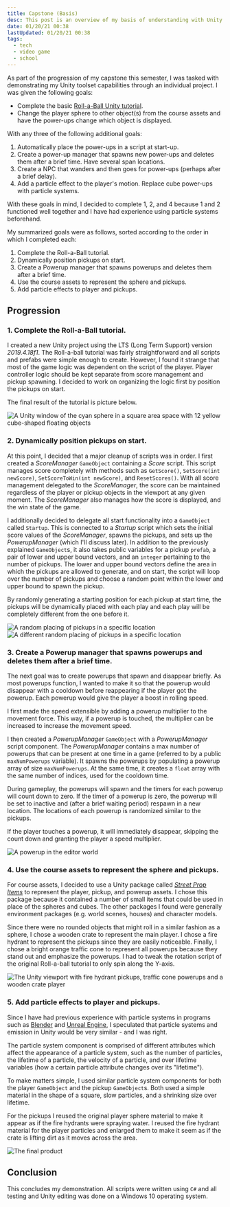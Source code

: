 ```yaml
---
title: Capstone (Basis)
desc: This post is an overview of my basis of understanding with Unity and an assignment I completed to demonstrate my ability to handle the capstone assignment
date: 01/20/21 00:38
lastUpdated: 01/20/21 00:38
tags:
  - tech
  - video game
  - school
---
```


As part of the progression of my capstone this semester, I was tasked with demonstrating my Unity toolset capabilities through an individual project. I was given the following goals:

- Complete the basic [Roll-a-Ball Unity tutorial](https://learn.unity.com/project/roll-a-ball).
- Change the player sphere to other object(s) from the course assets and have the power-ups change which object is displayed.

With any three of the following additional goals:

1. Automatically place the power-ups in a script at start-up.
2. Create a power-up manager that spawns new power-ups and deletes them after a brief time. Have several span locations.
3. Create a NPC that wanders and then goes for power-ups (perhaps after a brief delay).
4. Add a particle effect to the player's motion. Replace cube power-ups with particle systems.

With these goals in mind, I decided to complete 1, 2, and 4 because 1 and 2 functioned well together and I have had experience using particle systems beforehand.

My summarized goals were as follows, sorted according to the order in which I completed each:

1. Complete the Roll-a-Ball tutorial.
2. Dynamically position pickups on start.
3. Create a Powerup manager that spawns powerups and deletes them after a brief time.
4. Use the course assets to represent the sphere and pickups.
5. Add particle effects to player and pickups.

## Progression

### 1. Complete the Roll-a-Ball tutorial.

I created a new Unity project using the LTS (Long Term Support) version _2019.4.18f1_. The Roll-a-ball tutorial was fairly straightforward and all scripts and prefabs were simple enough to create. However, I found it strange that most of the game logic was dependent on the script of the player. Player controller logic should be kept separate from score management and pickup spawning. I decided to work on organizing the logic first by position the pickups on start.

The final result of the tutorial is picture below.

![A Unity window of the cyan sphere in a square area space with 12 yellow cube-shaped floating objects](/thoughts/capstone-basis-tutorial.jpg)

### 2. Dynamically position pickups on start.

At this point, I decided that a major cleanup of scripts was in order. I first created a _ScoreManager_ `GameObject` containing a _Score_ script. This script manages score completely with methods such as `GetScore()`, `SetScore(int newScore)`, `SetScoreToWin(int newScore)`, and `ResetScores()`. With all score management delegated to the _ScoreManager_, the score can be maintained regardless of the player or pickup objects in the viewport at any given moment. The _ScoreManager_ also manages how the score is displayed, and the win state of the game.

I additionally decided to delegate all start functionality into a `GameObject` called `Startup`. This is connected to a _Startup_ script which sets the initial score values of the _ScoreManager_, spawns the pickups, and sets up the _PowerupManager_ (which I'll discuss later). In addition to the previously explained `GameObject`s, it also takes public variables for a pickup `prefab`, a pair of lower and upper bound vectors, and an `integer` pertaining to the number of pickups. The lower and upper bound vectors define the area in which the pickups are allowed to generate, and on start, the script will loop over the number of pickups and choose a random point within the lower and upper bound to spawn the pickup.

By randomly generating a starting position for each pickup at start time, the pickups will be dynamically placed with each play and each play will be completely different from the one before it.

![A random placing of pickups in a specific location](/thoughts/capstone-basis-rand-loc-1.jpg)
![A different random placing of pickups in a specific location](/thoughts/capstone-basis-rand-loc-2.jpg)

### 3. Create a Powerup manager that spawns powerups and deletes them after a brief time.

The next goal was to create powerups that spawn and disappear briefly. As most powerups function, I wanted to make it so that the powerup would disappear with a cooldown before reappearing if the player got the powerup. Each powerup would give the player a boost in rolling speed.

I first made the speed extensible by adding a powerup multiplier to the movement force. This way, if a powerup is touched, the multiplier can be increased to increase the movement speed.

I then created a _PowerupManager_ `GameObject` with a _PowerupManager_ script component. The _PowerupManager_ contains a max number of powerups that can be present at one time in a game (referred to by a public `maxNumPowerups` variable). It spawns the powerups by populating a powerup array of size `maxNumPowerups`. At the same time, it creates a `float` array with the same number of indices, used for the cooldown time.

During gameplay, the powerups will spawn and the timers for each powerup will count down to zero. If the timer of a powerup is zero, the powerup will be set to inactive and (after a brief waiting period) respawn in a new location. The locations of each powerup is randomized similar to the pickups.

If the player touches a powerup, it will immediately disappear, skipping the count down and granting the player a speed multiplier.

![A powerup in the editor world](/thoughts/capstone-basis-powerup.jpg)

### 4. Use the course assets to represent the sphere and pickups.

For course assets, I decided to use a Unity package called [_Street Prop Items_](https://assetstore.unity.com/packages/3d/props/exterior/street-prop-items-71194) to represent the player, pickup, and powerup assets. I chose this package because it contained a number of small items that could be used in place of the spheres and cubes. The other packages I found were generally environment packages (e.g. world scenes, houses) and character models.

Since there were no rounded objects that might roll in a similar fashion as a sphere, I chose a wooden crate to represent the main player. I chose a fire hydrant to represent the pickups since they are easily noticeable. Finally, I chose a bright orange traffic cone to represent all powerups because they stand out and emphasize the powerups. I had to tweak the rotation script of the original Roll-a-ball tutorial to only spin along the Y-axis.

![The Unity viewport with fire hydrant pickups, traffic cone powerups and a wooden crate player](/thoughts/capstone-basis-traffic.jpg)

### 5. Add particle effects to player and pickups.

Since I have had previous experience with particle systems in programs such as [Blender](https://www.blender.org/) and [Unreal Engine](https://www.unrealengine.com/en-US/), I speculated that particle systems and emission in Unity would be very similar - and I was right.

The particle system component is comprised of different attributes which affect the appearance of a particle system, such as the number of particles, the lifetime of a particle, the velocity of a particle, and over lifetime variables (how a certain particle attribute changes over its "lifetime").

To make matters simple, I used similar particle system components for both the player `GameObject` and the pickup `GameObject`s. Both used a simple material in the shape of a square, slow particles, and a shrinking size over lifetime.

For the pickups I reused the original player sphere material to make it appear as if the fire hydrants were spraying water. I reused the fire hydrant material for the player particles and enlarged them to make it seem as if the crate is lifting dirt as it moves across the area.

![The final product](/thoughts/capstone-basis-particles.jpg)

## Conclusion

This concludes my demonstration. All scripts were written using `C#` and all testing and Unity editing was done on a Windows 10 operating system.
